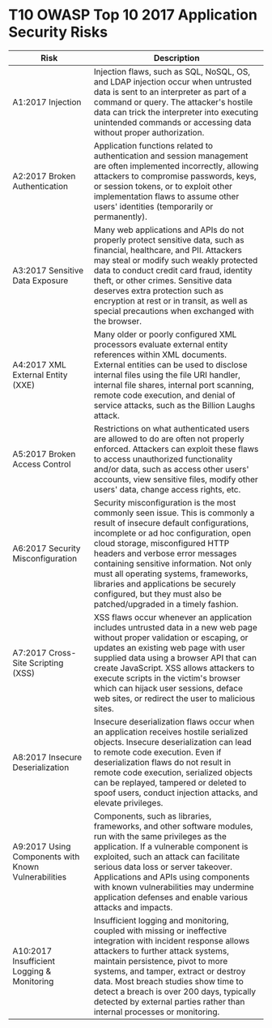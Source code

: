 # T10 OWASP Top 10 2017 Application Security Risks
| Risk | Description | 
| -- | -- |
| A1:2017 Injection | Injection flaws, such as SQL, NoSQL, OS, and LDAP injection occur when untrusted data is sent to an interpreter as part of a command or query. The attacker's hostile data can trick the interpreter into executing unintended commands or accessing data without proper authorization. |
| A2:2017 Broken Authentication | Application functions related to authentication and session management are often implemented incorrectly, allowing attackers to compromise passwords, keys, or session tokens, or to exploit other implementation flaws to assume other users' identities (temporarily or permanently).
| A3:2017 Sensitive Data Exposure | Many web applications and APIs do not properly protect sensitive data, such as financial, healthcare, and PII. Attackers may steal or modify such weakly protected data to conduct credit card fraud, identity theft, or other crimes. Sensitive data deserves extra protection such as encryption at rest or in transit, as well as special precautions when exchanged with the browser. |
| A4:2017 XML External Entity (XXE) | Many older or poorly configured XML processors evaluate external entity references within XML documents. External entities can be used to disclose internal files using the file URI handler, internal file shares, internal port scanning, remote code execution, and denial of service attacks, such as the Billion Laughs attack. |
| A5:2017 Broken Access Control | Restrictions on what authenticated users are allowed to do are often not properly enforced. Attackers can exploit these flaws to access unauthorized functionality and/or data, such as access other users' accounts, view sensitive files, modify other users' data, change access rights, etc. |
| A6:2017 Security Misconfiguration | Security misconfiguration is the most commonly seen issue. This is commonly a result of insecure default configurations, incomplete or ad hoc configuration, open cloud storage, misconfigured HTTP headers and verbose error messages containing sensitive information. Not only must all operating systems, frameworks, libraries and applications be securely configured, but they must also be patched/upgraded in a timely fashion. |
| A7:2017 Cross-Site Scripting (XSS) | XSS flaws occur whenever an application includes untrusted data in a new web page without proper validation or escaping, or updates an existing web page with user supplied data using a browser API that can create JavaScript. XSS allows attackers to execute scripts in the victim's browser which can hijack user sessions, deface web sites, or redirect the user to malicious sites. |
| A8:2017 Insecure Deserialization | Insecure deserialization flaws occur when an application receives hostile serialized objects. Insecure deserialization can lead to remote code execution. Even if deserialization flaws do not result in remote code execution, serialized objects can be replayed, tampered or deleted to spoof users, conduct injection attacks, and elevate privileges. |
| A9:2017 Using Components with Known Vulnerabilities | Components, such as libraries, frameworks, and other software modules, run with the same privileges as the application. If a vulnerable component is exploited, such an attack can facilitate serious data loss or server takeover. Applications and APIs using components with known vulnerabilities may undermine application defenses and enable various attacks and impacts. |
| A10:2017 Insufficient Logging & Monitoring| Insufficient logging and monitoring, coupled with missing or ineffective integration with incident response allows attackers to further attack systems, maintain persistence, pivot to more systems, and tamper, extract or destroy data. Most breach studies show time to detect a breach is over 200 days, typically detected by external parties rather than internal processes or monitoring. |
